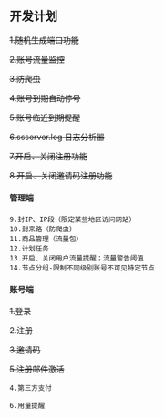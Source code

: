 ## 开发计划
~~1.随机生成端口功能~~

~~2.账号流量监控~~

~~3.防爬虫~~

~~4.账号到期自动停号~~

~~5.账号临近到期提醒~~

~~6.ssserver.log 日志分析器~~

~~7.开启、关闭注册功能~~

~~8.开启、关闭邀请码注册功能~~



#### 管理端
````
9.封IP、IP段（限定某些地区访问网站）
10.封来路（防爬虫）
11.商品管理（流量包）
12.计划任务
13.开启、关闭用户流量提醒；流量警告阈值
14.节点分组-限制不同级别账号不可见特定节点
````

#### 账号端
~~1.登录~~

~~2.注册~~

~~3.邀请码~~

~~5.注册邮件激活~~

```
4.第三方支付

6.用量提醒
```